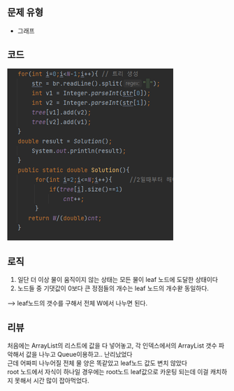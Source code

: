 ## 문제 유형
- 그래프

## 코드
![img.png](img.png)

## 로직

1. 일단 더 이상 물이 움직이지 않는 상태는 모든 물이 leaf 노드에 도달한 상태이다
2. 노드들 중 기댓값이 0보다 큰 정점들의 개수는 leaf 노드의 개수왇 동일하다.

--> leaf노드의 갯수를 구해서 전체 W에서 나누면 된다.

## 리뷰

처음에는 ArrayList의 리스트에 값을 다 넣어놓고, 각 인덱스에서의 ArrayList 갯수 파악해서 값을 나누고 Queue이용하고.. 난리났었다<br>
근데 어짜피 나누어질 전체 물 양은 똑같았고 leaf노드 값도 변치 않았다 <br>
root 노드에서 자식이 하나일 경우에는 root노드 leaf값으로 카운팅 되는데 이걸 캐치하지 못해서 시간 많이 잡아먹었다.
